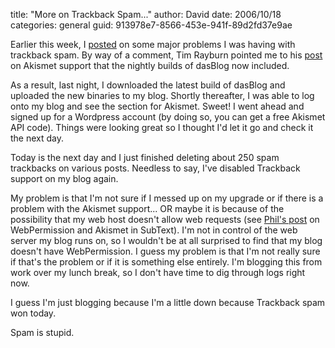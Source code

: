 
title: "More on Trackback Spam..."
author: David
date: 2006/10/18
categories: general
guid: 913978e7-8566-453e-941f-89d2fd37e9ae

Earlier this week, I [posted](http://www.mohundro.com/blog/PermaLink,guid,10eb4b00-b733-47c4-996d-662d88663681.aspx) on some major problems I was having with trackback spam. By way of a comment, Tim Rayburn pointed me to his [post](http://www.mohundro.com/blog/ct.ashx?id=10eb4b00-b733-47c4-996d-662d88663681&url=http%3a%2f%2fwww.timrayburn.net%2f2006%2f10%2f17%2fUpgrading%2bTo%2bDasBlog%2b196288.aspx) on Akismet support that the nightly builds of dasBlog now included. 

As a result, last night, I downloaded the latest build of dasBlog and uploaded the new binaries to my blog. Shortly thereafter, I was able to log onto my blog and see the section for Akismet. Sweet! I went ahead and signed up for a Wordpress account (by doing so, you can get a free Akismet API code). Things were looking great so I thought I'd let it go and check it the next day. 

Today is the next day and I just finished deleting about 250 spam trackbacks on various posts. Needless to say, I've disabled Trackback support on my blog again. 

My problem is that I'm not sure if I messed up on my upgrade or if there is a problem with the Akismet support... OR maybe it is because of the possibility that my web host doesn't allow web requests (see [Phil's post](http://haacked.com/archive/2006/10/17/Why_Oh_Why_Couldnt_WebPermission_Be_Part_Of_Medium_Trust.aspx) on WebPermission and Akismet in SubText). I'm not in control of the web server my blog runs on, so I wouldn't be at all surprised to find that my blog doesn't have WebPermission. I guess my problem is that I'm not really sure if that's the problem or if it is something else entirely. I'm blogging this from work over my lunch break, so I don't have time to dig through logs right now. 

I guess I'm just blogging because I'm a little down because Trackback spam won today. 

Spam is stupid.

